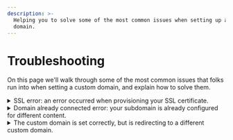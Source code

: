 ```yaml
---
description: >-
  Helping you to solve some of the most common issues when setting up a custom
  domain.
---
```


# Troubleshooting

On this page we'll walk through some of the most common issues that folks run into when setting a custom domain, and explain how to solve them.

<details>

<summary>SSL error: an error occurred when provisioning your SSL certificate.</summary>

When a custom domain is set for your organization, collection, or space, we set up an SSL certificate on our end so that your documentation will load securely, over HTTPS. This happens automatically when you set your custom domain — you do not need to purchase or configure an SSL certificate yourself.

Sometimes, though, there can be a problem at the stage where we set up the SSL certificate. Most often when this happens the issue is that the CNAME record for the custom domain has not fully taken effect, or _propagated_, yet.

In these cases, we can recommend the following:

1. Check that your CNAME record is set up correctly. Please review our page about [configuring DNS](configure-dns.md) to help you with this. If the CNAME record is incorrect, we will never be able to configure the SSL certificate and complete the setup of your custom domain. The value for the CNAME record will be displayed to you in the GitBook app, and will be in the format `[something]-hosting.gitbook.io` (where that `[something]` will be unique to you).
2. Allow at least one hour between [configuring the CNAME record](configure-dns.md) and [finalizing the custom domain setup](finalize.md). This is because in _most_ cases, propagation will complete within one hour.
3. Try using a third-party DNS lookup tool, such as [WhatsMyDNS](https://www.whatsmydns.net/), to find out what value servers located all around the world believe to be correct for your CNAME record. Type or paste your subdomain into the field, choose CNAME from the dropdown, and click on the search button. As propagation progresses, more and more servers will return the result that you expect. When the vast majority of these servers are reporting back the result that you expect, you can try moving onto the step of [finalizing the custom domain setup](finalize.md).

If after trying those steps you are still having any trouble, please [contact the support team](../../help/support.md). In your message, please make sure to share:

1. The subdomain that you would like to set as a custom domain; and
2. The name of the organization, collection, or space for which you would like to set it.

</details>

<details>

<summary>Domain already connected error: your subdomain is already configured for different content.</summary>

The custom domain that you set for an organization, collection, or space needs to be unique. It is not possible to set the same custom domain in multiple places and, if you try to do so, you'll run into this error.

If this happens, you can click on the link within the error message to take a look at the content that the custom domain is already connected to. This may help you to decide what to do next. It's also possible that you might not have access to the connected content — if that's the case, [contact the support team](../../help/support.md) and they can help you with your next steps.

The solution to this error will always be one of two things, however:

1. Choose a different custom domain; or
2. Disconnect the custom domain from the content it is already connected to, and then reconnect it to the new content.

</details>

<details>

<summary>The custom domain is set correctly, but is redirecting to a different custom domain.</summary>

This is _probably_ expected behaviour, but is something that you can change!

The issue here is typically that custom domains have been set in more than one place. Keep in mind that when someone accesses the URL for an organization, they are taken straight to the organization's default content. And likewise, when someone accesses the URL for a collection, they are taken straight to the collection's default space. So, consider these examples:

**Example 1**

`docs.example.com` is set as the custom domain for an organization, and `team.example.com` is set as the custom domain for that organization's default content. In this case, it would be expected that visiting `docs.example.com` would take you straight to `team.example.com`.

One solution here could be to remove both docs.example.com and team.example.com and then re-add docs.example.com at the space-level.

**Example 2**

`products.example.com` is set as the custom domain for a collection, and `product1.example.com` is set as the custom domain for that collection's default space. In this case, it would be expected that visiting `products.example.com` would take you straight to `product1.example.com`.

So, whenever you set custom domains, make sure to consider this cascading effect when [deciding where to set each custom domain](location.md). If you see one custom domain redirecting to another, check what's happening with custom domains at the organization-, collection-, and space-level. If, after checking, you still have questions, feel free to [contact the support team](../../help/support.md).

</details>
